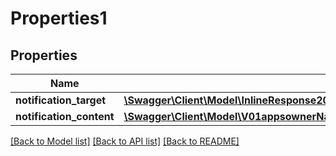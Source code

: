 # Properties1

## Properties
Name | Type | Description | Notes
------------ | ------------- | ------------- | -------------
**notification_target** | [**\Swagger\Client\Model\InlineResponse20035NotificationTarget**](InlineResponse20035NotificationTarget.md) |  | [optional] 
**notification_content** | [**\Swagger\Client\Model\V01appsownerNameappNamepushnotificationsNotificationContent**](V01appsownerNameappNamepushnotificationsNotificationContent.md) |  | 

[[Back to Model list]](../README.md#documentation-for-models) [[Back to API list]](../README.md#documentation-for-api-endpoints) [[Back to README]](../README.md)


